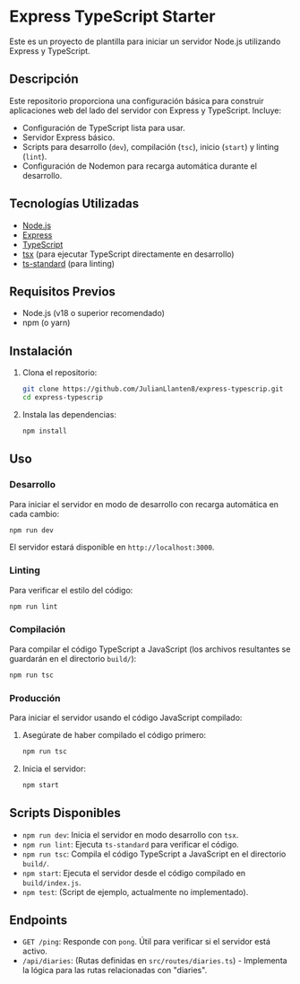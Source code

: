 # Express TypeScript Starter

Este es un proyecto de plantilla para iniciar un servidor Node.js utilizando Express y TypeScript.

## Descripción

Este repositorio proporciona una configuración básica para construir aplicaciones web del lado del servidor con Express y TypeScript. Incluye:

*   Configuración de TypeScript lista para usar.
*   Servidor Express básico.
*   Scripts para desarrollo (`dev`), compilación (`tsc`), inicio (`start`) y linting (`lint`).
*   Configuración de Nodemon para recarga automática durante el desarrollo.

## Tecnologías Utilizadas

*   [Node.js](https://nodejs.org/)
*   [Express](https://expressjs.com/)
*   [TypeScript](https://www.typescriptlang.org/)
*   [tsx](https://github.com/esbuild-kit/tsx) (para ejecutar TypeScript directamente en desarrollo)
*   [ts-standard](https://github.com/standard/ts-standard) (para linting)

## Requisitos Previos

*   Node.js (v18 o superior recomendado)
*   npm (o yarn)

## Instalación

1.  Clona el repositorio:
    ```bash
    git clone https://github.com/JulianLlanten8/express-typescrip.git
    cd express-typescrip
    ```
2.  Instala las dependencias:
    ```bash
    npm install
    ```

## Uso

### Desarrollo

Para iniciar el servidor en modo de desarrollo con recarga automática en cada cambio:

```bash
npm run dev
```

El servidor estará disponible en `http://localhost:3000`.

### Linting

Para verificar el estilo del código:

```bash
npm run lint
```

### Compilación

Para compilar el código TypeScript a JavaScript (los archivos resultantes se guardarán en el directorio `build/`):

```bash
npm run tsc
```

### Producción

Para iniciar el servidor usando el código JavaScript compilado:

1.  Asegúrate de haber compilado el código primero:
    ```bash
    npm run tsc
    ```
2.  Inicia el servidor:
    ```bash
    npm start
    ```

## Scripts Disponibles

*   `npm run dev`: Inicia el servidor en modo desarrollo con `tsx`.
*   `npm run lint`: Ejecuta `ts-standard` para verificar el código.
*   `npm run tsc`: Compila el código TypeScript a JavaScript en el directorio `build/`.
*   `npm start`: Ejecuta el servidor desde el código compilado en `build/index.js`.
*   `npm test`: (Script de ejemplo, actualmente no implementado).

## Endpoints

*   `GET /ping`: Responde con `pong`. Útil para verificar si el servidor está activo.
*   `/api/diaries`: (Rutas definidas en `src/routes/diaries.ts`) - Implementa la lógica para las rutas relacionadas con "diaries".
